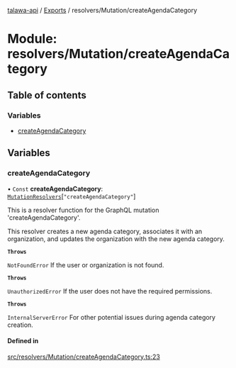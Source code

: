 [talawa-api](../README.md) / [Exports](../modules.md) / resolvers/Mutation/createAgendaCategory

# Module: resolvers/Mutation/createAgendaCategory

## Table of contents

### Variables

- [createAgendaCategory](resolvers_Mutation_createAgendaCategory.md#createagendacategory)

## Variables

### createAgendaCategory

• `Const` **createAgendaCategory**: [`MutationResolvers`](types_generatedGraphQLTypes.md#mutationresolvers)[``"createAgendaCategory"``]

This is a resolver function for the GraphQL mutation 'createAgendaCategory'.

This resolver creates a new agenda category, associates it with an organization,
and updates the organization with the new agenda category.

**`Throws`**

`NotFoundError` If the user or organization is not found.

**`Throws`**

`UnauthorizedError` If the user does not have the required permissions.

**`Throws`**

`InternalServerError` For other potential issues during agenda category creation.

#### Defined in

[src/resolvers/Mutation/createAgendaCategory.ts:23](https://github.com/adi790uu/talawa-api/blob/5146430/src/resolvers/Mutation/createAgendaCategory.ts#L23)
